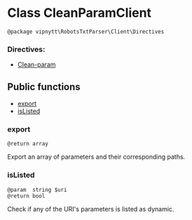 # Class CleanParamClient
```
@package vipnytt\RobotsTxtParser\Client\Directives
```

### Directives:
- [Clean-param](../directives.md#clean-param)

## Public functions
- [export](#export)
- [isListed](#islisted)

### export
```
@return array
```
Export an array of parameters and their corresponding paths.


### isListed
```
@param  string $uri
@return bool
```
Check if any of the URI's parameters is listed as dynamic.
